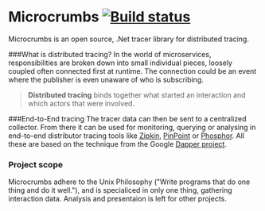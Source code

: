 Microcrumbs [![Build status](https://ci.appveyor.com/api/projects/status/github/dawallin/microcrumbs?branch=master&svg=true)](https://ci.appveyor.com/project/dawallin/microcrumbs) 
===================

Microcrumbs is an open source, .Net tracer library for distributed tracing. 

###What is distributed tracing?
In the world of microservices, responsibilities are broken down into small individual pieces, loosely coupled often connected first at runtime. The connection could be an event where the publisher is even unaware of who is subscribing. 
>**Distributed tracing** binds together what started an interaction and which actors that were involved.

###End-to-End tracing
The tracer data can then be sent to a centralized collector. From there it can be used for monitoring, querying or analysing in end-to-end distributor tracing tools like [Zipkin](https://twitter.github.io/zipkin/),  [PinPoint](https://github.com/naver/pinpoint) or [Phosphor](https://github.com/mattheath/phosphor). All these are based on the technique from the Google [Dapper project](https://research.google.com/pubs/pub36356.html).

### Project scope
Microcrumbs adhere to the Unix Philosophy ("Write programs that do one thing and do it well."), and is specialiced in only one thing, gathering interaction data. Analysis and presentaion is left for other projects.